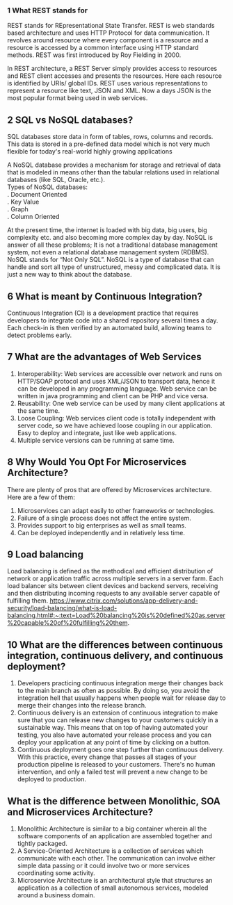 ### 1 What REST stands for
REST stands for REpresentational State Transfer. REST is web standards based architecture and uses HTTP Protocol for data communication. It revolves around resource where every component is a resource and a resource is accessed by a common interface using HTTP standard methods. REST was first introduced by Roy Fielding in 2000.

In REST architecture, a REST Server simply provides access to resources and REST client accesses and presents the resources. Here each resource is identified by URIs/ global IDs. REST uses various representations to represent a resource like text, JSON and XML. Now a days JSON is the most popular format being used in web services.

## 2 SQL vs NoSQL databases?
SQL databases store data in form of tables, rows, columns and records. This data is stored in a pre-defined data model which is not very much flexible for today's real-world highly growing applications

A NoSQL database provides a mechanism for storage and retrieval of data that is modeled in means other than the tabular relations used in relational databases (like SQL, Oracle, etc.).   
Types of NoSQL databases:   
. Document Oriented     
. Key Value      
. Graph    
. Column Oriented   

At the present time, the internet is loaded with big data, big users, big complexity etc. and also becoming more complex day by day. NoSQL is answer of all these problems; It is not a traditional database management system, not even a relational database management system (RDBMS). NoSQL stands for “Not Only SQL”. NoSQL is a type of database that can handle and sort all type of unstructured, messy and complicated data. It is just a new way to think about the database.

## 6 What is meant by Continuous Integration?
Continuous Integration (CI) is a development practice that requires developers to integrate code into a shared repository several times a day. Each check-in is then verified by an automated build, allowing teams to detect problems early.

## 7 What are the advantages of Web Services
1. Interoperability: Web services are accessible over network and runs on HTTP/SOAP protocol and uses XML/JSON to transport data, hence it can be developed in any programming language. Web service can be written in java programming and client can be PHP and vice versa.
2. Reusability: One web service can be used by many client applications at the same time.
3. Loose Coupling: Web services client code is totally independent with server code, so we have achieved loose coupling in our application.
Easy to deploy and integrate, just like web applications.
4. Multiple service versions can be running at same time.

## 8  Why Would You Opt For Microservices Architecture?
There are plenty of pros that are offered by Microservices architecture. Here are a few of them:
1. Microservices can adapt easily to other frameworks or technologies.
2. Failure of a single process does not affect the entire system.
3. Provides support to big enterprises as well as small teams.
4. Can be deployed independently and in relatively less time.

## 9 Load balancing
Load balancing is defined as the methodical and efficient distribution of network or application traffic across multiple servers in a server farm. Each load balancer sits between client devices and backend servers, receiving and then distributing incoming requests to any available server capable of fulfilling them.
https://www.citrix.com/solutions/app-delivery-and-security/load-balancing/what-is-load-balancing.html#:~:text=Load%20balancing%20is%20defined%20as,server%20capable%20of%20fulfilling%20them.

## 10 What are the differences between continuous integration, continuous delivery, and continuous deployment?
1. Developers practicing continuous integration merge their changes back to the main branch as often as possible. By doing so, you avoid the integration hell that usually happens when people wait for release day to merge their changes into the release branch.
2. Continuous delivery is an extension of continuous integration to make sure that you can release new changes to your customers quickly in a sustainable way. This means that on top of having automated your testing, you also have automated your release process and you can deploy your application at any point of time by clicking on a button.
3. Continuous deployment goes one step further than continuous delivery. With this practice, every change that passes all stages of your production pipeline is released to your customers. There's no human intervention, and only a failed test will prevent a new change to be deployed to production.

## What is the difference between Monolithic, SOA and Microservices Architecture?
1. Monolithic Architecture is similar to a big container wherein all the software components of an application are assembled together and tightly packaged.
2. A Service-Oriented Architecture is a collection of services which communicate with each other. The communication can involve either simple data passing or it could involve two or more services coordinating some activity.
3. Microservice Architecture is an architectural style that structures an application as a collection of small autonomous services, modeled around a business domain.


